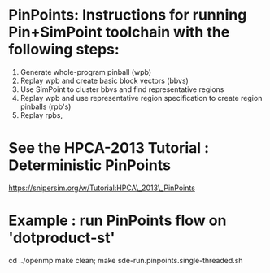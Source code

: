 # PinPoints:  Instructions for running Pin+SimPoint toolchain with the following steps:
  1. Generate whole-program pinball (wpb)
  2. Replay wpb and create basic block vectors (bbvs)
  3. Use SimPoint to cluster bbvs and find representative regions 
  4. Replay wpb and use representative region specification to create region pinballs (rpb's)
  5. Replay rpbs,

#  See the HPCA-2013 Tutorial : Deterministic PinPoints 
   https://snipersim.org/w/Tutorial:HPCA\_2013\_PinPoints

# Example : run PinPoints flow on 'dotproduct-st'
  cd ../openmp
  <See README>
  make clean; make
  sde-run.pinpoints.single-threaded.sh
